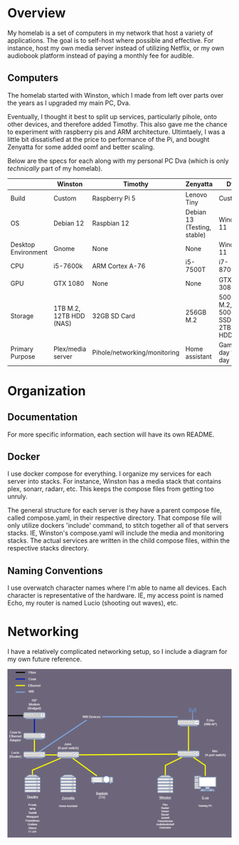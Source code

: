 # Overview
My homelab is a set of computers in my network that host a variety of applications. The goal is to self-host where possible and effective. For instance, host my 
own media server instead of utilizing Netflix, or my own audiobook platform instead of paying a monthly fee for audible.

## Computers
The homelab started with Winston, which I made from left over parts over the years as I upgraded my main PC, Dva. 

Eventually, I thought it best to split up services, particularly pihole, onto other devices, and therefore added Timothy. This also gave me the 
chance to experiment with raspberry pis and ARM architecture. Ultimtaely, I was a little bit dissatisfied at the price to performance of the Pi, and 
bought Zenyatta for some added oomf and better scaling. 

Below are the specs for each along with my personal PC Dva (which is only *technically* part of my homelab). 

| | Winston | Timothy | Zenyatta | Dva |
| - | --- | --- | ---- | -- |
| Build | Custom | Raspberry Pi 5 | Lenovo Tiny | Custom |
| OS | Debian 12 | Raspbian 12 | Debian 13 (Testing, stable) | Windows 11 |
| Desktop Environment | Gnome | None | None | Windows 11 |
| CPU | i5-7600k | ARM Cortex A-76 | i5-7500T | i7-8700k |
| GPU | GTX 1080 | None | None | GTX 3080 |
| Storage | 1TB M.2, 12TB HDD (NAS) | 32GB SD Card | 256GB M.2 | 500GB M.2, 500GB SSD, 2TB HDD |
| Primary Purpose | Plex/media server | Pihole/networking/monitoring | Home assistant | Gaming, day to day use |

# Organization
## Documentation
For more specific information, each section will have its own README.

## Docker
I use docker compose for everything. I organize my services for each server into stacks. For instance, Winston has a media stack that contains plex, sonarr, radarr, etc. 
This keeps the compose files from getting too unruly.

The general structure for each server is they have a parent compose file, called compose.yaml, in their respective directory. That compose file will only utilize dockers 'include' command, to stitch together all of that servers stacks. IE, Winston's compose.yaml will include the media and monitoring stacks. The actual services are written in the child compose files, within the respective stacks directory.

## Naming Conventions
I use overwatch character names where I'm able to name all devices. Each character is representative of the hardware. IE, my access point is named Echo, my router is named Lucio (shooting out waves), etc. 

# Networking
I have a relatively complicated networking setup, so I include a diagram for my own future reference.

![alt text](https://raw.githubusercontent.com/SkyAllinott/HomeLab/refs/heads/master/Network%20Summary%20Diagram.png)


